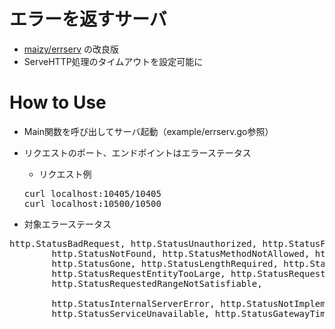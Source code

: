 # エラーを返すサーバ

* [maizy/errserv](https://github.com/maizy/errserv) の改良版
* ServeHTTP処理のタイムアウトを設定可能に

# How to Use

* Main関数を呼び出してサーバ起動（example/errserv.go参照）

* リクエストのポート、エンドポイントはエラーステータス
  * リクエスト例
  <pre>
  curl localhost:10405/10405
  curl localhost:10500/10500
  </pre>
  
* 対象エラーステータス
<pre>
http.StatusBadRequest, http.StatusUnauthorized, http.StatusForbidden,
		http.StatusNotFound, http.StatusMethodNotAllowed, http.StatusNotAcceptable,
		http.StatusGone, http.StatusLengthRequired, http.StatusPreconditionFailed,
		http.StatusRequestEntityTooLarge, http.StatusRequestURITooLong, http.StatusUnsupportedMediaType,
		http.StatusRequestedRangeNotSatisfiable,

		http.StatusInternalServerError, http.StatusNotImplemented, http.StatusBadGateway,
		http.StatusServiceUnavailable, http.StatusGatewayTimeout
</pre>
